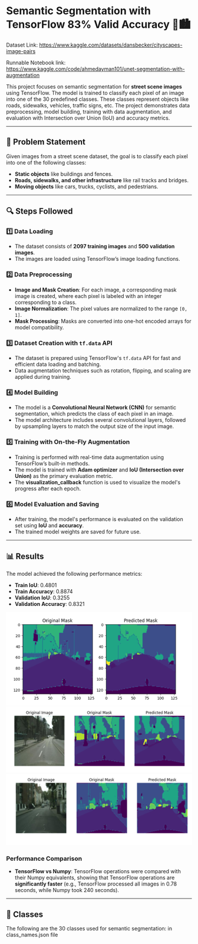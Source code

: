 # Semantic Segmentation with TensorFlow 83% Valid Accuracy 🚗🏙️  

Dataset Link:
https://www.kaggle.com/datasets/dansbecker/cityscapes-image-pairs

Runnable Notebook link:
https://www.kaggle.com/code/ahmedayman101/unet-segmentation-with-augmentation

This project focuses on semantic segmentation for **street scene images** using TensorFlow. The model is trained to classify each pixel of an image into one of the 30 predefined classes. These classes represent objects like roads, sidewalks, vehicles, traffic signs, etc. The project demonstrates data preprocessing, model building, training with data augmentation, and evaluation with Intersection over Union (IoU) and accuracy metrics.

---

## 📝 Problem Statement  
Given images from a street scene dataset, the goal is to classify each pixel into one of the following classes:
- **Static objects** like buildings and fences.
- **Roads, sidewalks, and other infrastructure** like rail tracks and bridges.
- **Moving objects** like cars, trucks, cyclists, and pedestrians.

---

## 🔍 Steps Followed  

### 1️⃣ Data Loading  
- The dataset consists of **2097 training images** and **500 validation images**.  
- The images are loaded using TensorFlow’s image loading functions.

### 2️⃣ Data Preprocessing  
- **Image and Mask Creation**: For each image, a corresponding mask image is created, where each pixel is labeled with an integer corresponding to a class.
- **Image Normalization**: The pixel values are normalized to the range `[0, 1]`.
- **Mask Processing**: Masks are converted into one-hot encoded arrays for model compatibility.

### 3️⃣ Dataset Creation with `tf.data` API  
- The dataset is prepared using TensorFlow's `tf.data` API for fast and efficient data loading and batching.
- Data augmentation techniques such as rotation, flipping, and scaling are applied during training.

### 4️⃣ Model Building  
- The model is a **Convolutional Neural Network (CNN)** for semantic segmentation, which predicts the class of each pixel in an image.
- The model architecture includes several convolutional layers, followed by upsampling layers to match the output size of the input image.

### 5️⃣ Training with On-the-Fly Augmentation  
- Training is performed with real-time data augmentation using TensorFlow’s built-in methods.
- The model is trained with **Adam optimizer** and **IoU (Intersection over Union)** as the primary evaluation metric.
- The **visualization_callback** function is used to visualize the model's progress after each epoch.

### 6️⃣ Model Evaluation and Saving  
- After training, the model's performance is evaluated on the validation set using **IoU** and **accuracy**.
- The trained model weights are saved for future use.

---

## 📊 Results  
The model achieved the following performance metrics:

- **Train IoU**: 0.4801  
- **Train Accuracy**: 0.8874  
- **Validation IoU**: 0.3255  
- **Validation Accuracy**: 0.8321

![Description](images/img_1.png)
![Description](images/img_2.png)
![Description](images/img_3.png)


### Performance Comparison  
- **TensorFlow vs Numpy**: TensorFlow operations were compared with their Numpy equivalents, showing that TensorFlow operations are **significantly faster** (e.g., TensorFlow processed all images in 0.78 seconds, while Numpy took 240 seconds).

---

## 📑 Classes  
The following are the 30 classes used for semantic segmentation:
in class_names.json file
